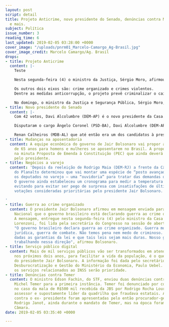```yaml
---
layout: post
script: detail
title: Projeto Anticrime, novo presidente do Senado, denúncias contra Michel Temer
  e mais.
subject: Política
issue_number: 3
reading_time: 6
last_updated: 2019-02-05 03:28:00 +0000
cover_image: "/uploads/pnrm01_Marcelo-Camargo_Ag-Brasil.jpg"
cover_image_credit: Marcelo Camargo/Ag. Brasil
drops:
- title: Projeto Anticrime
  content: |-
    Teste

    Nesta segunda-feira (4) o ministro da Justiça, Sérgio Moro, afirmou que o combate à corrupção é uma das três principais frentes do pacote anticrime.

    Os outros dois eixos são: crime organizado e crimes violentos.
    Dentre as medidas anticorrupção, o projeto prevê criminalizar o caixa 2; regime fechado para condenados por corrupção passiva, corrupção ativa e peculato e determinar prisão após condenação em 2a instância.

    No domingo, o ministro da Justiça e Segurança Pública, Sérgio Moro, afirmou que as medidas são “bastante objetivas” e “fáceis de serem aplicadas”.
- title: Novo presidente do Senado
  content: |-
    Com 42 votos, Davi Alcolumbre (DEM-AP) é o novo presidente da Casa. A votação que deveria ter sido na sexta-feira e foi adiada para o sábado teve muito tumulto e bate- boca entre os senadores. Um dos motivos foi a volta do voto secreto determinado pelo ministro Dias Toffoli, do STF indignando alguns parlamentares que continuaram declarando em voz alta suas escolhas.

    Disputaram o cargo Ângelo Coronel (PSD-BA), Davi Alcolumbre (DEM-AP), Fernando Collor (Pros-AL), Esperidião Amin (PP-SC) e Reguffe (sem partido-DF).

    Renan Calheiros (MDB-AL) que até então era um dos candidatos à presidência do Senado se retirou da disputa após erro na contagem das cédulas na urna e chamou o processo de “deslegitimado”.
- title: Mudanças na aposentadoria
  content: A equipe econômica do governo de Jair Bolsonaro vai propor a idade mínima
    de 65 anos para homens e mulheres se aposentarem no Brasil. A proposta foi apresentada
    na minuta Proposta de Emenda à Constituição (PEC) que ainda deverá ser aprovada
    pelo presidente.
- title: Negócios a varejo
  content: 'Depois da reeleição de Rodrigo Maia (DEM-RJ) a frente da Câmara, o Palácio
    do Planalto determinou que vai montar uma espécie de “posto avançado” para atender
    os deputados no varejo – uma “ouvidoria” para tratar das demandas quase que individualmente.
    O governo ainda estabeleceu um cronograma para medir a temperatura do Congresso
    evitando para evitar ser pego de surpresa com insatisfações de última hora em
    votações consideradas prioritárias pelo presidente Jair Bolsonaro.

'
- title: Guerra ao crime organizado
  content: O presidente Jair Bolsonaro afirmou em mensagem enviada para o Congresso
    Nacional que o governo brasileiro está declarando guerra ao crime organizado.
    A mensagem, entregue nesta segunda-feira (4) pelo ministro da Casa Civil, Onyx
    Lorenzoni, foi lida pela secretária do Congresso na sessão de abertura do legislativo.
    "O governo brasileiro declara guerra ao crime organizado. Guerra moral, guerra
    jurídica, guerra de combate. Não temos pena nem medo de criminoso. A eles sejam
    dadas as garantias da lei e que tais leis sejam mais duras. Nosso governo já está
    trabalhando nessa direção", afirmou Bolsonaro.
- title: Serviço público digital
  content: Mais de mil serviços públicos vão ser transformados em atendimento digital,
    nos próximos dois anos, para facilitar a vida da população, é o que afirma o governo
    do presidente Jair Bolsonaro. A informação foi dada pelo secretário especial de
    Desburocratização e Gestão do Ministério da Economia, Paulo Uebel. Segundo ele,
    os serviços relacionados ao INSS serão prioridade.
- title: Denúncias contra Temer
  content: O ministro Edson Fachin, do STF, enviou duas denúncias contra o ex-presidente
    Michel Temer para a primeira instância. Temer foi denunciado por corrupção passiva
    no caso da mala de R$500 mil recebida da JBS por Rodrigo Rocha Loures, seu ex
    assessor e supostamente líder da quadrilha que fraudava estatais. As denúncias
    contra o ex- presidente foram apresentadas pelo então procurador-geral da República,
    Rodrigo Janot, ainda durante o mandato de Temer, mas na época foram barradas pela
    Câmara.
date: 2019-02-05 03:35:40 +0000

---
```

